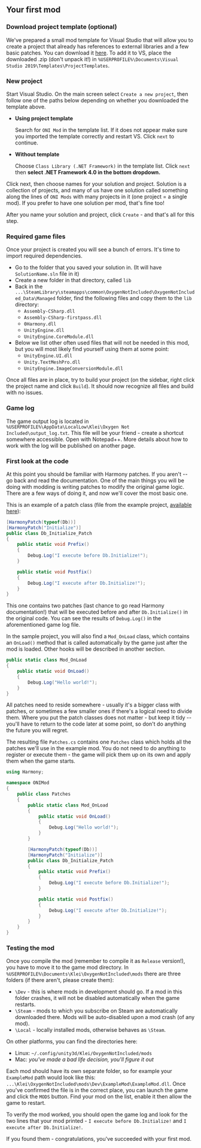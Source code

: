 ## Your first mod

### Download project template (optional)
We've prepared a small mod template for Visual Studio that will allow you to create a project that already has references to external libraries and a few basic patches. You can download it [here](https://github.com/Cairath/Oxygen-Not-Included-Modding/raw/master/resources/ONI%20Mod.zip).
To add it to VS, place the downloaded .zip (don't unpack it!) in `%USERPROFILE%\Documents\Visual Studio 2019\Templates\ProjectTemplates`.

### New project
Start Visual Studio. On the main screen select `Create a new project`, then follow one of the paths below depending on whether you downloaded the template above.

* **Using project template**
  
  Search for `ONI Mod` in the template list. If it does not appear make sure you imported the template correctly and restart VS. Click `next` to continue.

* **Without template**
  
  Choose `Class Library (.NET Framework)` in the template list. Click `next` then **select .NET Framework 4.0 in the bottom dropdown.**

Click next, then choose names for your solution and project. Solution is a collection of projects, and many of us have one solution called something along the lines of `ONI Mods` with many projects in it (one project = a single mod). If you prefer to have one solution per mod, that's fine too!

After you name your solution and project, click `Create` - and that's all for this step.

### Required game files
Once your project is created you will see a bunch of errors. It's time to import required dependencies.
* Go to the folder that you saved your solution in. (It will have `SolutionName.sln` file in it)
* Create a new folder in that directory, called `lib`
* Back in the `...\SteamLibrary\steamapps\common\OxygenNotIncluded\OxygenNotIncluded_Data\Managed` folder, find the following files and copy them to the `lib` directory:
  * `Assembly-CSharp.dll`
  * `Assembly-CSharp-firstpass.dll`
  * `0Harmony.dll`
  * `UnityEngine.dll`
  * `UnityEngine.CoreModule.dll`
* Below we list other often used files that will not be needed in this mod, but you will most likely find yourself using them at some point:
  * `UnityEngine.UI.dll`
  * `Unity.TextMeshPro.dll`
  * `UnityEngine.ImageConversionModule.dll`

Once all files are in place, try to build your project (on the sidebar, right click the project name and click `Build`). It should now recognize all files and build with no issues.

### Game log
The game output log is located in `%USERPROFILE%\AppData\LocalLow\Klei\Oxygen Not Included\output_log.txt`. This file will be your friend - create a shortcut somewhere accessible. Open with Notepad++. More details about how to work with the log will be published on another page.

### First look at the code
At this point you should be familiar with Harmony patches. If you aren't -- go back and read the documentation. One of the main things you will be doing with modding is writing patches to modify the original game logic. There are a few ways of doing it, and now we'll cover the most basic one.

This is an example of a patch class (file from the example project, [available here](https://github.com/Cairath/Oxygen-Not-Included-Modding/blob/master/examples/ONI%20Hello%20World%20Mod/ONIMod/Patches.cs)):
```cs
[HarmonyPatch(typeof(Db))]
[HarmonyPatch("Initialize")]
public class Db_Initialize_Patch
{
    public static void Prefix()
    {
        Debug.Log("I execute before Db.Initialize!");
    }

    public static void Postfix()
    {
        Debug.Log("I execute after Db.Initialize!");
    }
}
```

This one contains two patches (last chance to go read Harmony documentation!) that will be executed before and after `Db.Initialize()` in the original code. You can see the results of `Debug.Log()` in the aforementioned game log file.

In the sample project, you will also find a `Mod_OnLoad` class, which contains an `OnLoad()` method that is called automatically by the game just after the mod is loaded. Other hooks will be described in another section.
```cs
public static class Mod_OnLoad
{
    public static void OnLoad()
    {
        Debug.Log("Hello world!");
    }
}
```

All patches need to reside somewhere - usually it's a bigger class with patches, or sometimes a few smaller ones if there's a logical need to divide them. Where you put the patch classes does not matter - but keep it tidy -- you'll have to return to the code later at some point, so don't do anything the future you will regret.

The resulting file `Patches.cs` contains one `Patches` class which holds all the patches we'll use in the example mod. You do not need to do anything to register or execute them - the game will pick them up on its own and apply them when the game starts.

```cs
using Harmony;

namespace ONIMod
{
	public class Patches
	{
		public static class Mod_OnLoad
		{
			public static void OnLoad()
			{
				Debug.Log("Hello world!");
			}
		}

		[HarmonyPatch(typeof(Db))]
		[HarmonyPatch("Initialize")]
		public class Db_Initialize_Patch
		{
			public static void Prefix()
			{
				Debug.Log("I execute before Db.Initialize!");
			}

			public static void Postfix()
			{
				Debug.Log("I execute after Db.Initialize!");
			}
		}
	}
}
```

### Testing the mod
Once you compile the mod (remember to compile it as `Release` version!), you have to move it to the game mod directory. 
In `%USERPROFILE%\Documents\Klei\OxygenNotIncluded\mods` there are three folders (if there aren't, please create them):
* `\Dev` - this is where mods in development should go. If a mod in this folder crashes, it will not be disabled automatically when the game restarts.
* `\Steam` - mods to which you subscribe on Steam are automatically downloaded there. Mods will be auto-disabled upon a mod crash (of any mod).
* `\Local` - locally installed mods, otherwise behaves as `\Steam`. 

On other platforms, you can find the directories here:
* Linux: `~/.config/unity3d/Klei/OxygenNotIncluded/mods`
* Mac: *you've made a bad life decision, you'll figure it out*

Each mod should have its own separate folder, so for example your `ExampleMod` path would look like this:
`...\Klei\OxygenNotIncluded\mods\Dev\ExampleMod\ExampleMod.dll`. Once you've confirmed the file is in the correct place, you can launch the game and click the `MODS` button. Find your mod on the list, enable it then allow the game to restart.

To verify the mod worked, you should open the game log and look for the two lines that your mod printed - `I execute before Db.Initialize!` and `I execute after Db.Initialize!`.

If you found them - congratulations, you've succeeded with your first mod.
